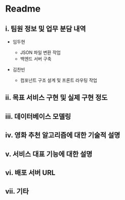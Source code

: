 # Readme

## i. 팀원 정보 및 업무 분담 내역
* 임두현
  * JSON 파일 변환 작업
  * 백엔드 서버 구축
  
* 김찬빈
  * 컴포넌트 구조 설계 및 프론트 라우팅 작업


## ii. 목표 서비스 구현 및 실제 구현 정도

## iii. 데이터베이스 모델링

## iv. 영화 추천 알고리즘에 대한 기술적 설명

## v. 서비스 대표 기능에 대한 설명
 
## vi. 배포 서버 URL
 
## vii. 기타
